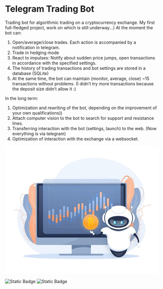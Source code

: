 # Telegram Trading Bot


Trading bot for algorithmic trading on a cryptocurrency exchange. My first full-fledged project, work on which is still underway...) 
At the moment the bot can:
1) Open/average/close trades. Each action is accompanied by a notification in telegram.
2) Trade in hedging mode
3) React to impulses: Notify about sudden price jumps, open transactions in accordance with the specified settings.
4) The history of trading transactions and bot settings are stored in a database (SQLite)
5) At the same time, the bot can maintain (monitor, average, close) ~15 transactions without problems. (I didn’t try more transactions because the deposit size didn’t allow it :)

   
In the long term:
1) Optimization and rewriting of the bot, depending on the improvement of your own qualifications))
1) Attach computer vision to the bot to search for support and resistance lines.
2) Transferring interaction with the bot (settings, launch) to the web. (Now everything is via telegram)
3) Optimization of interaction with the exchange via a websocket.


<img src="https://github.com/Zcash2701/TTB/blob/main/1685530327188-Photoroom.png" alt="RobotBtc">

![Static Badge](https://img.shields.io/badge/py-python-blue?logo=python)
![Static Badge](https://img.shields.io/badge/Telegram_Trading_Bot-green?logo=bitcoin)

